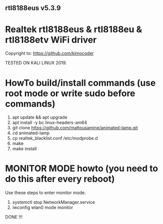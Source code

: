 ## rtl8188eus v5.3.9

# Realtek rtl8188eus &amp; rtl8188eu &amp; rtl8188etv WiFi driver
Copyright to: https://github.com/kimocoder

TESTED ON KALI LINUX 2019.
# HowTo build/install commands (use root mode or write sudo before commands)
1) apt update && apt upgrade 
2) apt install -y bc linux-headers-am64
3) git clone https://github.com/mattousamine/animated-lamp.git
4) cd animated-lamp
5) cp realtek_blacklist.conf /etc/modprobe.d
6) make
7) make install

# MONITOR MODE howto (you need to do this after every reboot)
Use these steps to enter monitor mode.
1) systemctl stop NetworkManager.service 
2) iwconfig wlan0 mode monitor

DONE !!!



